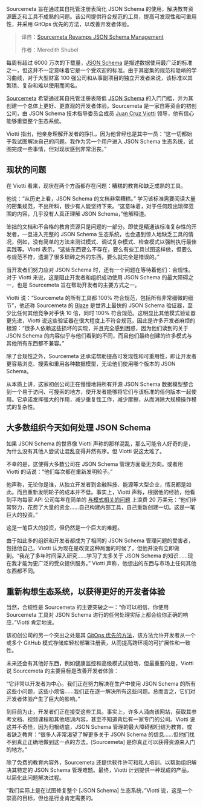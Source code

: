 <!--
title: Sourcemeta革新JSON Schema管理
cover: https://cdn.thenewstack.io/media/2025/06/ddfe9fa4-sourcemeta.png
summary: Sourcemeta 旨在通过其自托管注册表简化 JSON Schema 的使用，解决教育资源匮乏和工具不成熟的问题。该公司提供符合规范的工具，提高可发现性和可重用性，并采用 GitOps 优先的方法，以改善开发者体验。
-->

Sourcemeta 旨在通过其自托管注册表简化 JSON Schema 的使用，解决教育资源匮乏和工具不成熟的问题。该公司提供符合规范的工具，提高可发现性和可重用性，并采用 GitOps 优先的方法，以改善开发者体验。

> 译自：[Sourcemeta Revamps JSON Schema Management](https://thenewstack.io/sourcemeta-revamps-json-schema-management/)
> 
> 作者：Meredith Shubel

每周有超过 6000 万次的下载量，[JSON Schema](https://json-schema.org/) 是描述数据使用最广泛的标准之一，但这并不一定意味着它是一个受欢迎的标准。由于其密集的规范和陡峭的学习曲线，对于大型财富 100 强公司和从事副项目的独立开发者来说，该标准以其繁琐、复杂和难以使用而闻名。

[Sourcemeta](https://www.sourcemeta.com/) 希望通过其自托管注册表降低 [JSON Schema](https://thenewstack.io/an-introduction-to-json/) 的入门门槛，并为其创建一个总体上更好、更直观的开发者体验。Sourcemeta 是一家自筹资金的初创公司，由 JSON Schema 技术指导委员会成员 [Juan Cruz Viotti](https://www.linkedin.com/in/jviotti/) 领导，他有信心能够重塑整个生态系统。

Viotti 指出，他亲身理解开发者的挣扎，因为他曾经也是其中一员：“这一切都始于我试图解决自己的问题。我作为另一个用户进入 JSON Schema 生态系统，试图完成一些事情，但对现状感到非常沮丧。”

## 现状的问题

在 Viotti 看来，现状在两个方面都存在问题：糟糕的教育和缺乏成熟的工具。

他说：“从历史上看，JSON Schema 的文档非常糟糕。” 学习该标准需要阅读大量的密集规范，不出所料，很少有人能坚持下来。“这意味着，对于任何超出琐碎范围的内容，几乎没有人真正理解 JSON Schema，”他解释道。

笨拙的文档和不合格的教育资源只是问题的一部分。即使是精通该标准复杂性的开发者，一旦进入完整的 JSON Schema 生态系统，也会遇到惊人地缺乏工具的情况，例如，没有简单的方法来测试模式、调试复杂模式、检查模式以强制执行最佳实践等。Viotti 表示，“这些东西要么不存在，要么有些工具试图这样做，但要么与规范不符，遗漏了很多琐碎之外的东西，要么就完全是错误的。”

当开发者们努力应对 JSON Schema 时，还有一个问题在等待着他们：合规性。对于 Viotti 来说，这是阻止开发者和组织成功使用 JSON Schema 的最大障碍之一，也是 Sourcemeta 旨在帮助开发者的主要方式之一。

Viotti 说：“Sourcemeta 的所有工具都 100% 符合规范，包括所有非常细微的细节”，他还称 Sourcemeta 的 [Blaze](https://arxiv.org/abs/2503.02770) 是世界上最快的 JSON Schema 验证器，至少比任何其他竞争对手快 10 倍，同时 100% 符合规范。这明显比其他模式验证器更先进，Viotti 说这些验证器在很大程度上不符合规范，因此是许多开发者麻烦的根源：“很多人依赖这些损坏的实现，并且完全感到困惑，因为他们读到的关于 JSON Schema 的内容似乎与他们看到的不同，而且他们最终创建的许多模式与其他所有东西都不兼容。”

除了合规性之外，Sourcemeta 还承诺帮助提高可发现性和可重用性，即让开发者更容易浏览、搜索和重用各种数据模型，无论他们使用哪个版本的 JSON Schema。

从本质上讲，这家初创公司正在慢慢地将所有开源 JSON Schema 数据模型整合到一个易于访问、可搜索的地方，使开发者能够将它们与该标准的任何版本一起使用。它承诺发挥强大的作用，减少重复性工作，减少摩擦，从而消除大规模操作模式的复杂性。

## 大多数组织今天如何处理 JSON Schema

如果 JSON Schema 的世界像 Viotti 声称的那样混乱，那么可能令人好奇的是，为什么没有其他人尝试让混乱变得井然有序。但 Viotti 说这太难了。

不幸的是，这使得大多数公司在 JSON Schema 管理方面毫无方向。或者用 Viotti 的话说：“他们每次都在重新发明轮子。”

他声称，无论你是谁，从独立开发者到金融科技、能源等大型企业，情况都是如此。而且重新发明轮子的成本并不低。事实上，Viotti 声称，根据他的经验，他看到平均每家 API 公司每年在简单的 [与模式相关的问题](https://thenewstack.io/debunking-the-myth-of-going-schemaless/) 上浪费 20 万美元：“他们非常努力，花费了大量的资金……自己构建内部工具，自己重新创建一切。这是一笔巨大的投资。”

这是一笔巨大的投资，但仍然是一个巨大的难题。

由于如此多的组织和开发者都成为了相同的 JSON Schema 管理问题的受害者，包括他自己，Viotti 认为现在是改变这种局面的时候了，但他并没有立即做到。“我花了多年时间深入研究……学习了太多关于 JSON Schema 的知识……现在我才能为更广泛的受众提供服务。” Viotti 声称，他想出的东西与市场上任何其他东西都不同。

## 重新构想生态系统，以获得更好的开发者体验

当然，合规性是 Sourcemeta 的主要突破之一：“你可以相信，你使用 Sourcemeta 工具对 JSON Schema 进行的任何处理实际上都会给你正确的响应，”Viotti 肯定地说。

该初创公司的另一个突出之处是其 [GitOps 优先的方法](https://thenewstack.io/7-major-gaps-in-todays-gitops-tools/)，该方法允许开发者从一个或多个 GitHub 模式存储库轻松部署注册表，从而提高跨环境的可扩展性和一致性。

未来还会有其他好东西，例如健康监控和高级模式试验场，但最重要的是，Viotti 说 Sourcemeta 的主要目标是改善开发者体验：

“它非常以开发者为中心。我们正在努力解决在生产中使用 JSON Schema 的所有这些小问题，这些小烦恼……我们正在逐一解决所有这些问题。总而言之，它们对开发者体验产生了巨大的影响。”

到目前为止，开发者们正在接受这些工具。事实上，许多人涌向该网站，获取其参考文档、视频课程和其他培训内容，甚至不知道背后有一家专门的公司。Viotti 说这并不奇怪，因为归根结底，JSON Schema 管理的最大障碍都归结为教育，或者缺乏教育：“很多人非常渴望了解更多关于 JSON Schema 的信息……但他们找不到真正正确地做到这一点的方法。[Sourcemeta] 是你真正可以获得资源来入门的地方。”

除了免费的教育内容外，Sourcemeta 还提供软件许可和私人培训，以帮助组织解决其特定的 JSON Schema 管理难题。最终，Viotti 计划提供一种现成的产品，以简化此问题解决过程。

“我们实际上是在试图修复整个 [JSON Schema] 生态系统，”Viotti 说，这是一个崇高的目标，但也是行业肯定需要的。